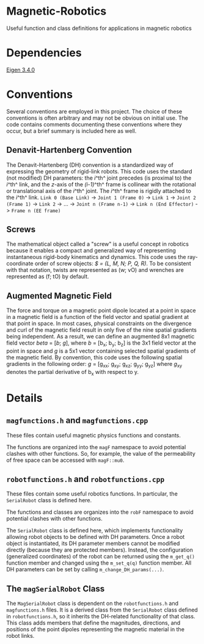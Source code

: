 
# Magnetic-Robotics
Useful function and class definitions for applications in magnetic robotics

# Dependencies
[Eigen 3.4.0](https://eigen.tuxfamily.org)

# Conventions
Several conventions are employed in this project. The choice of these conventions is often arbitrary and may not be obvious on initial use. The code contains comments documenting these conventions where they occur, but a brief summary is included here as well.

## Denavit-Hartenberg Convention
The Denavit-Hartenberg (DH) convention is a standardized way of expressing the geometry of rigid-link robots. This code uses the standard (not modified) DH parameters: the *i*^th^ joint precedes (is proximal to) the *i*^th^ link, and the *z*-axis of the *(i-1)*^th^ frame is collinear with the rotational or translational axis of the *i*^th^ joint. The *i*^th^ frame is rigidly attached to the *i*^th^ link.
`Link 0 (Base Link)` -> `Joint 1 (Frame 0)` -> `Link 1` -> `Joint 2 (Frame 1)` -> `Link 2` -> ... -> `Joint n (Frame n-1)` -> `Link n (End Effector)` -> `Frame n (EE frame)`

## Screws
The mathematical object called a "screw" is a useful concept in robotics because it enables a compact and generalized way of representing instantaneous rigid-body kinematics and dynamics. This code uses the ray-coordinate order of screw objects: *$ = (L, M, N; P, Q, R)*. To be consistent with that notation, twists are represented as (w; vO) and wrenches are represented as (f; tO) by default.

## Augmented Magnetic Field
The force and torque on a magnetic point dipole located at a point in space in a magnetic field is a function of the field vector and spatial gradient at that point in space. In most cases, physical constraints on the divergence and curl of the magnetic field result in only five of the nine spatial gradients being independent. As a result, we can define an augmented 8x1 magnetic field vector
*beta* = [*b*; *g*],
where *b* = [b<sub>x</sub>; b<sub>y</sub>; b<sub>z</sub>] is the 3x1 field vector at the point in space and *g* is a 5x1 vector containing selected spatial gradients of the magnetic field. By convention, this code uses the following spatial gradients in the following order:
*g* = [g<sub>xx</sub>; g<sub>xy</sub>; g<sub>xz</sub>; g<sub>yy</sub>; g<sub>yz</sub>]
where *g*<sub>xy</sub> denotes the partial derivative of b<sub>x</sub> with respect to y.

# Details

## `magfunctions.h` and `magfunctions.cpp`
These files contain useful magnetic physics functions and constants. 

The functions are organized into the `magF` namespace to avoid potential clashes with other functions. So, for example, the value of the permeability of free space can be accessed with `magF::mu0`.

## `robotfunctions.h` and `robotfunctions.cpp`
These files contain some useful robotics functions. In particular, the `SerialRobot` class is defined here.

The functions and classes are organizes into the `robF` namespace to avoid potential clashes with other functions.

The `SerialRobot` class is defined here, which implements functionality allowing robot objects to be defined with DH parameters. Once a robot object is instantiated, its DH parameter members cannot be modified directly (because they are protected members). Instead, the configuration (generalized coordinates) of the robot can be returned using the `m_get_q()` function member and changed using the `m_set_q(q)` function member. All DH parameters can be set by calling `m_change_DH_params(...)`.

## The `magSerialRobot` Class
The `MagSerialRobot` class is dependent on the `robotfunctions.h` and `magfunctions.h` files. It is a derived class from the `SerialRobot` class defined in `robotfunctions.h`, so it inherits the DH-related functionality of that class. This class adds members that define the magnitudes, directions, and positions of the point dipoles representing the magnetic material in the robot links.
